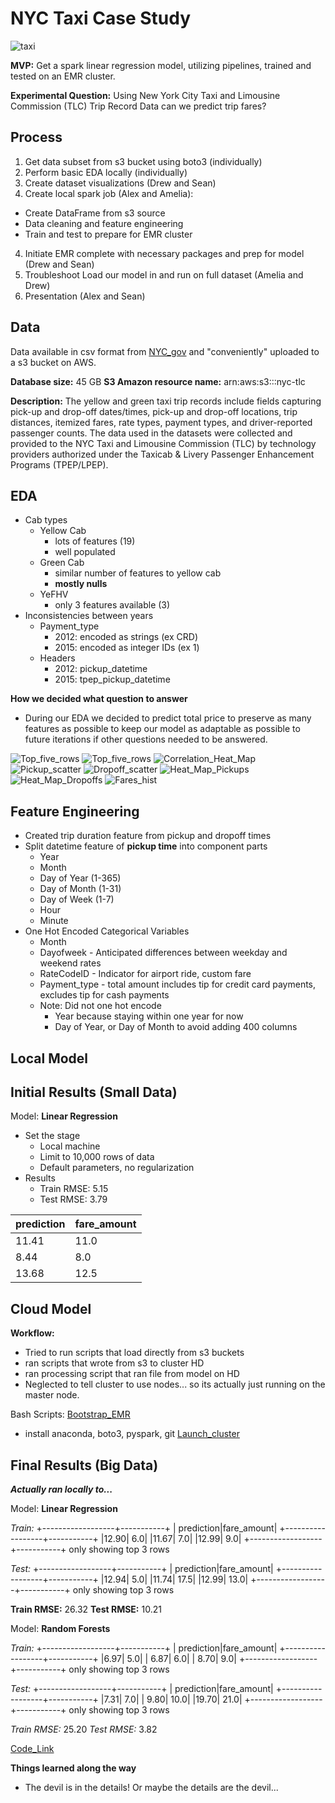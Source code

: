 # NYC Taxi Case Study

![taxi](figs/taxi.jpeg)

**MVP:** Get a spark linear regression model, utilizing pipelines, trained and tested on an EMR cluster.

**Experimental Question:** Using New York City Taxi and Limousine Commission (TLC) Trip Record Data can we predict trip fares?

## Process
1. Get data subset from s3 bucket using boto3 (individually)
2. Perform basic EDA locally (individually)
3. Create dataset visualizations (Drew and Sean)
3. Create local spark job (Alex and Amelia):
  - Create DataFrame from s3 source
  - Data cleaning and feature engineering
  - Train and test to prepare for EMR cluster
4. Initiate EMR complete with necessary packages and prep for model (Drew and Sean)
5. Troubleshoot Load our model in and run on full dataset (Amelia and Drew)
6. Presentation (Alex and Sean)

## Data

Data available in csv format from [NYC_gov](http://www.nyc.gov/html/tlc/html/about/trip_record_data.shtml) and "conveniently" uploaded to a s3 bucket on AWS.

**Database size:** 45 GB
**S3 Amazon resource name:** arn:aws:s3:::nyc-tlc

**Description:**
The yellow and green taxi trip records include fields capturing pick-up and drop-off dates/times, pick-up and drop-off locations, trip distances, itemized fares, rate types, payment types, and driver-reported passenger counts. The data used in the datasets were collected and provided to the NYC Taxi and Limousine Commission (TLC) by technology providers authorized under the Taxicab & Livery Passenger Enhancement Programs (TPEP/LPEP).

## EDA
- Cab types
    - Yellow Cab
        - lots of features (19)
        - well populated
    - Green Cab
        - similar number of features to yellow cab
        - **mostly nulls**
    - YeFHV
        - only 3 features available (3)
- Inconsistencies between years
    - Payment_type
        - 2012: encoded as strings (ex CRD)
        - 2015: encoded as integer IDs (ex 1)
    - Headers
        - 2012: pickup_datetime
        - 2015: tpep_pickup_datetime

**How we decided what question to answer**
- During our EDA we decided to predict total price to preserve as many features as possible to keep our model as adaptable as possible to future iterations if other questions needed to be answered.

![Top_five_rows](figs/tablepart1-a.png)
![Top_five_rows](figs/tablepart2-a.png)
![Correlation_Heat_Map](figs/corr_heatmap.png)
![Pickup_scatter](figs/pickup_log10.png)
![Dropoff_scatter](figs/dropoff_log10.png)
![Heat_Map_Pickups](figs/rides_pickup_heatmap.png)
![Heat_Map_Dropoffs](figs/rides_dropoff_heatmap.png)
![Fares_hist](figs/fares_hist.png)

## Feature Engineering

- Created trip duration feature from pickup and dropoff times
- Split datetime feature of **pickup time** into component parts
    - Year
    - Month
    - Day of Year (1-365)
    - Day of Month (1-31)
    - Day of Week (1-7)
    - Hour
    - Minute
- One Hot Encoded Categorical Variables
    - Month
    - Dayofweek - Anticipated differences between weekday and weekend rates
    - RateCodeID - Indicator for airport ride, custom fare
    - Payment_type - total amount includes tip for credit card payments, excludes tip for cash payments
    - Note: Did not one hot encode
        - Year because staying within one year for now
        - Day of Year, or Day of Month to avoid adding 400 columns

## Local Model

## Initial Results (Small Data)

Model: **Linear Regression**
- Set the stage
    - Local machine
    - Limit to 10,000 rows of data
    - Default parameters, no regularization
- Results
    - Train RMSE: 5.15
    - Test RMSE: 3.79

prediction | fare_amount
----------|-----------
11.41|       11.0
8.44|        8.0
13.68|       12.5

## Cloud Model

**Workflow:**

- Tried to run scripts that load directly from s3 buckets
- ran scripts that wrote from s3 to cluster HD
- ran processing script that ran file from model on HD
- Neglected to tell cluster to use nodes... so its actually just running on the master node.

Bash Scripts:
[Bootstrap_EMR](scripts/bootstrap-emr.sh)
  - install anaconda, boto3, pyspark, git
[Launch_cluster](scripts/lauch_cluster.sh)

## Final Results (Big Data)

_**Actually ran locally to...**_

Model: **Linear Regression**

*Train:*
+------------------+-----------+
|        prediction|fare_amount|
+------------------+-----------+
|12.90|        6.0|
|11.67|        7.0|
|12.99|        9.0|
+------------------+-----------+
only showing top 3 rows

*Test:*
+------------------+-----------+
|        prediction|fare_amount|
+------------------+-----------+
|12.94|        5.0|
|11.74|       17.5|
|12.99|       13.0|
+------------------+-----------+
only showing top 3 rows

**Train RMSE:** 26.32
**Test RMSE:** 10.21

Model: **Random Forests**

*Train:*
+------------------+-----------+
|        prediction|fare_amount|
+------------------+-----------+
|6.97|        5.0|
| 6.87|        6.0|
| 8.70|        9.0|
+------------------+-----------+
only showing top 3 rows

*Test:*
+------------------+-----------+
|        prediction|fare_amount|
+------------------+-----------+
|7.31|        7.0|
| 9.80|       10.0|
|19.70|       21.0|
+------------------+-----------+
only showing top 3 rows

*Train RMSE:* 25.20
*Test RMSE:* 3.82

[Code_Link](src/linear_mod_taxi_amount.py.py)


**Things learned along the way**
  - The devil is in the details! Or maybe the details are the devil...
